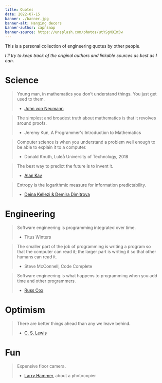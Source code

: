 ```yaml
---
title: Quotes
date: 2022-07-15
banner: ./banner.jpg
banner-alt: Hanging decors
banner-author: capnsnap
banner-source: https://unsplash.com/photos/utYSgMOIm5w
---
```


This is a personal collection of engineering quotes by other people.

*I'll try to keep track of the original authors and linkable sources as best as I can.*



# Science

> Young man, in mathematics you don't understand things. You just get used to them.
>
> - [John von Neumann](https://en.wikiquote.org/wiki/John_von_Neumann)

> The simplest and broadest truth about mathematics is that it revolves around proofs.
>
> - Jeremy Kun, A Programmer's Introduction to Mathematics

> Computer science is when you understand a problem well enough to be able to explain it to a computer.
>
> - Donald Knuth, Luleå University of Technology, 2018

> The best way to predict the future is to invent it.
>
> - [Alan Kay](https://www.ted.com/speakers/alan_kay)

> Entropy is the logarithmic measure for information predictability.
>
> - [Deina Kellezi & Demira Dimitrova](https://github.blog/2021-09-23-announcing-npms-new-access-token-format/)


# Engineering

> Software engineering is programming integrated over time.
>
> - Titus Winters

> The smaller part of the job of programming is writing a program so that the computer can read it;
> the larger part is writing it so that other humans can read it.
>
> - Steve McConnell, Code Complete

> Software engineering is what happens to programming when you add time and other programmers.
>
> - [Russ Cox](https://research.swtch.com/vgo-eng)


# Optimism

> There are better things ahead than any we leave behind.
>
> - [C. S. Lewis](https://literature.stackexchange.com/a/8832)


# Fun

> Expensive floor camera.
>
> - [Larry Hammer](https://escapepod.org/2006/06/24/ep-flash-paul-bunyan-and-the-photocopier/), about a photocopier

